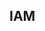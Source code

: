 
## IAM                                                                                                       